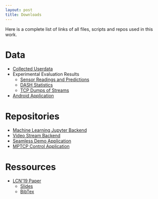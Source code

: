 ```yaml
---
layout: post
title: Downloads
---
```


Here is a complete list of links of all files, scripts and repos used in this work.

# Data

* [Collected Userdata](https://ds.mathematik.uni-marburg.de/seamcon/seamcon_userdata.tar.gz)
* Experimental Evaluation Results
    * [Sensor Readings and Predictions](https://ds.mathematik.uni-marburg.de/seamcon/seamcon_predictions_paper.tar.gz)
    * [DASH Statistics](https://ds.mathematik.uni-marburg.de/seamcon/seamcon_dashsstats_paper.tar.gz)
    * [TCP Dumps of Streams](https://ds.mathematik.uni-marburg.de/seamcon/seamcon_tcpdump_paper.tar.gz)
* [Android Application](https://github.com/umr-ds/seamcon-SeamlessDemo/releases)

# Repositories

* [Machine Learning Jupyter Backend](https://github.com/umr-ds/seamcon-learning-wifi-loss)
* [Video Stream Backend](https://github.com/umr-ds/seamcon-videostream)
* [Seamless Demo Application](https://github.com/umr-ds/seamcon-SeamlessDemo)
* [MPTCP Control Application](https://github.com/umr-ds/seamcon-mptcpcontol)

# Ressources

* [LCN'19 Paper](./img/hoechst2019learning.pdf)
	* [Slides](./img/hoechst2017learning-slides.pdf)
	* [BibTex](./img/hoechst2019learning.bib)